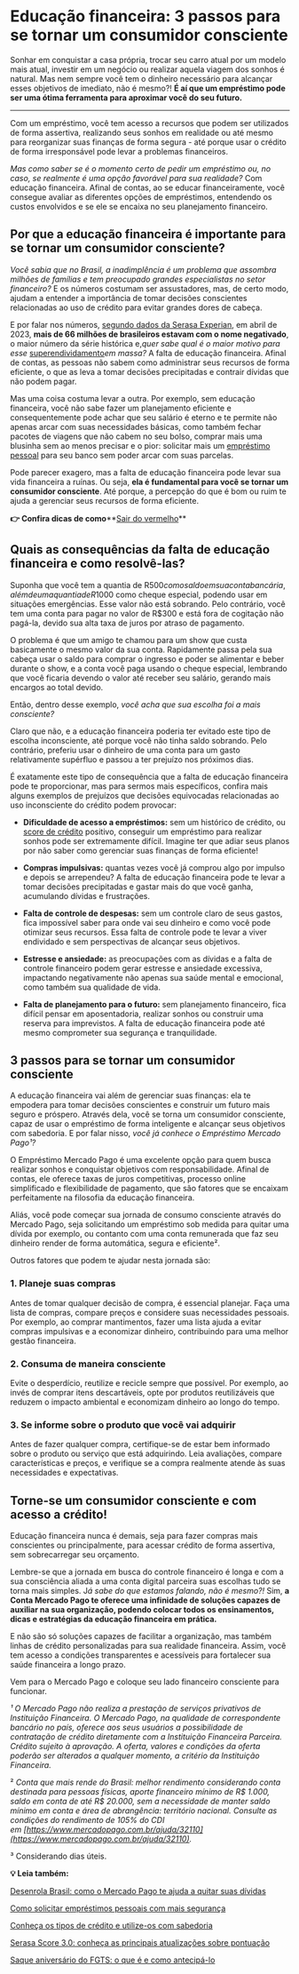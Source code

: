 # Educação financeira: 3 passos para se tornar um consumidor consciente

Sonhar em conquistar a casa própria, trocar seu carro atual por um modelo mais atual, investir em um negócio ou realizar aquela viagem dos sonhos é natural. Mas nem sempre você tem o dinheiro necessário para alcançar esses objetivos de imediato, não é mesmo?! **É aí que um empréstimo pode ser uma ótima ferramenta para aproximar você do seu futuro.**

****

Com um empréstimo, você tem acesso a recursos que podem ser utilizados de forma assertiva, realizando seus sonhos em realidade ou até mesmo para reorganizar suas finanças de forma segura - até porque usar o crédito de forma irresponsável pode levar a problemas financeiros.

*Mas como saber se é o momento certo de pedir um empréstimo ou, no caso, se realmente é uma opção favorável para sua realidade?* Com educação financeira. Afinal de contas, ao se educar financeiramente, você consegue avaliar as diferentes opções de empréstimos, entendendo os custos envolvidos e se ele se encaixa no seu planejamento financeiro.

## **Por que a educação financeira é importante para se tornar um consumidor consciente?**

*Você sabia que no Brasil, a inadimplência é um problema que assombra milhões de famílias e tem preocupado grandes especialistas no setor financeiro?* E os números costumam ser assustadores, mas, de certo modo, ajudam a entender a importância de tomar decisões conscientes relacionadas ao uso de crédito para evitar grandes dores de cabeça.

E por falar nos números, [segundo dados da Serasa Experian](https://www.serasa.com.br/limpa-nome-online/blog/mapa-da-inadimplencia-e-renogociacao-de-dividas-no-brasil/), em abril de 2023, **mais de 66 milhões de brasileiros estavam com o nome negativado**, o maior número da série histórica e,*quer sabe qual é o maior motivo para esse* [superendividamento](https://meubolso.mercadopago.com.br/o-que-e-superendividamento-e-suas-causas)*em massa?* A falta de educação financeira. Afinal de contas, as pessoas não sabem como administrar seus recursos de forma eficiente, o que as leva a tomar decisões precipitadas e contrair dívidas que não podem pagar.

Mas uma coisa costuma levar a outra. Por exemplo, sem educação financeira, você não sabe fazer um planejamento eficiente e consequentemente pode achar que seu salário é eterno e te permite não apenas arcar com suas necessidades básicas, como também fechar pacotes de viagens que não cabem no seu bolso, comprar mais uma blusinha sem ao menos precisar e o pior: solicitar mais um [empréstimo pessoal](https://meubolso.mercadopago.com.br/emprestimo-pessoal) para seu banco sem poder arcar com suas parcelas.

Pode parecer exagero, mas a falta de educação financeira pode levar sua vida financeira a ruínas. Ou seja, **ela é fundamental para você se tornar um consumidor consciente**. Até porque, a percepção do que é bom ou ruim te ajuda a gerenciar seus recursos de forma eficiente.

**👉 Confira dicas de como****[Sair do vermelho](https://meubolso.mercadopago.com.br/saia-do-vermelho)**

## **Quais as consequências da falta de educação financeira e como resolvê-las?**

Suponha que você tem a quantia de R$500 como saldo em sua conta bancária, além de uma quantia de R$1000 como cheque especial, podendo usar em situações emergências. Esse valor não está sobrando. Pelo contrário, você tem uma conta para pagar no valor de R$300 e está fora de cogitação não pagá-la, devido sua alta taxa de juros por atraso de pagamento.

O problema é que um amigo te chamou para um show que custa basicamente o mesmo valor da sua conta. Rapidamente passa pela sua cabeça usar o saldo para comprar o ingresso e poder se alimentar e beber durante o show, e a conta você paga usando o cheque especial, lembrando que você ficaria devendo o valor até receber seu salário, gerando mais encargos ao total devido.

Então, dentro desse exemplo, *você acha que sua escolha foi a mais consciente?*

Claro que não, e a educação financeira poderia ter evitado este tipo de escolha inconsciente, até porque você não tinha saldo sobrando. Pelo contrário, preferiu usar o dinheiro de uma conta para um gasto relativamente supérfluo e passou a ter prejuízo nos próximos dias.

É exatamente este tipo de consequência que a falta de educação financeira pode te proporcionar, mas para sermos mais específicos, confira mais alguns exemplos de prejuízos que decisões equivocadas relacionadas ao uso inconsciente do crédito podem provocar:

- **Dificuldade de acesso a empréstimos:** sem um histórico de crédito, ou [score de crédito](https://meubolso.mercadopago.com.br/o-que-e-score-de-credito) positivo, conseguir um empréstimo para realizar sonhos pode ser extremamente difícil. Imagine ter que adiar seus planos por não saber como gerenciar suas finanças de forma eficiente!

- **Compras impulsivas:** quantas vezes você já comprou algo por impulso e depois se arrependeu? A falta de educação financeira pode te levar a tomar decisões precipitadas e gastar mais do que você ganha, acumulando dívidas e frustrações.

- **Falta de controle de despesas:** sem um controle claro de seus gastos, fica impossível saber para onde vai seu dinheiro e como você pode otimizar seus recursos. Essa falta de controle pode te levar a viver endividado e sem perspectivas de alcançar seus objetivos.

- **Estresse e ansiedade:** as preocupações com as dívidas e a falta de controle financeiro podem gerar estresse e ansiedade excessiva, impactando negativamente não apenas sua saúde mental e emocional, como também sua qualidade de vida. 

- **Falta de planejamento para o futuro:** sem planejamento financeiro, fica difícil pensar em aposentadoria, realizar sonhos ou construir uma reserva para imprevistos. A falta de educação financeira pode até mesmo comprometer sua segurança e tranquilidade.

## 

## **3 passos para se tornar um consumidor consciente**

A educação financeira vai além de gerenciar suas finanças: ela te empodera para tomar decisões conscientes e construir um futuro mais seguro e próspero. Através dela, você se torna um consumidor consciente, capaz de usar o empréstimo de forma inteligente e alcançar seus objetivos com sabedoria. E por falar nisso, *você já conhece o Empréstimo Mercado Pago¹?*

O Empréstimo Mercado Pago é uma excelente opção para quem busca realizar sonhos e conquistar objetivos com responsabilidade. Afinal de contas, ele oferece taxas de juros competitivas, processo online simplificado e flexibilidade de pagamento, que são fatores que se encaixam perfeitamente na filosofia da educação financeira.

Aliás, você pode começar sua jornada de consumo consciente através do Mercado Pago, seja solicitando um empréstimo sob medida para quitar uma dívida por exemplo, ou contanto com uma conta remunerada que faz seu dinheiro render de forma automática, segura e eficiente².

Outros fatores que podem te ajudar nesta jornada são:

### **1. Planeje suas compras**

Antes de tomar qualquer decisão de compra, é essencial planejar. Faça uma lista de compras, compare preços e considere suas necessidades pessoais. Por exemplo, ao comprar mantimentos, fazer uma lista ajuda a evitar compras impulsivas e a economizar dinheiro, contribuindo para uma melhor gestão financeira.

### **2.** **Consuma de maneira consciente**

Evite o desperdício, reutilize e recicle sempre que possível. Por exemplo, ao invés de comprar itens descartáveis, opte por produtos reutilizáveis que reduzem o impacto ambiental e economizam dinheiro ao longo do tempo.

### **3.** **Se informe sobre o produto que você vai adquirir**

Antes de fazer qualquer compra, certifique-se de estar bem informado sobre o produto ou serviço que está adquirindo. Leia avaliações, compare características e preços, e verifique se a compra realmente atende às suas necessidades e expectativas.

## **Torne-se um consumidor consciente e com acesso a crédito!**

Educação financeira nunca é demais, seja para fazer compras mais conscientes ou principalmente, para acessar crédito de forma assertiva, sem sobrecarregar seu orçamento.

Lembre-se que a jornada em busca do controle financeiro é longa e com a sua consciência aliada a uma conta digital parceira suas escolhas tudo se torna mais simples. J*á sabe do que estamos falando, não é mesmo?!* Sim, **a Conta Mercado Pago te oferece uma infinidade de soluções capazes de auxiliar na sua organização, podendo colocar todos os ensinamentos, dicas e estratégias da educação financeira em prática.**

E não são só soluções capazes de facilitar a organização, mas também linhas de crédito personalizadas para sua realidade financeira. Assim, você tem acesso a condições transparentes e acessíveis para fortalecer sua saúde financeira a longo prazo.

Vem para o Mercado Pago e coloque seu lado financeiro consciente para funcionar.

*¹ O Mercado Pago não realiza a prestação de serviços privativos de Instituição Financeira. O Mercado Pago, na qualidade de correspondente bancário no país, oferece aos seus usuários a possibilidade de contratação de crédito diretamente com a Instituição Financeira Parceira. Crédito sujeito à aprovação. A oferta, valores e condições da oferta poderão ser alterados a qualquer momento, a critério da Instituição Financeira.*

² *Conta que mais rende do Brasil: melhor rendimento considerando conta destinada para pessoas físicas, aporte financeiro mínimo de R$ 1.000, saldo em conta de até R$ 20.000, sem a necessidade de manter saldo mínimo em conta e área de abrangência: território nacional. Consulte as condições do rendimento de 105% do CDI em [https://www.mercadopago.com.br/ajuda/32110](https://www.mercadopago.com.br/ajuda/32110).*

³ Considerando dias úteis.

**💡 Leia também:**

[Desenrola Brasil: como o Mercado Pago te ajuda a quitar suas dívidas](https://meubolso.mercadopago.com.br/desenrola-brasil-mercado-pago-como-quitar-dividas)

[Como solicitar empréstimos pessoais com mais segurança](https://meubolso.mercadopago.com.br/emprestimos-pessoais)

[Conheça os tipos de crédito e utilize-os com sabedoria](https://meubolso.mercadopago.com.br/tipos-de-credito)

[Serasa Score 3.0: conheça as principais atualizações sobre pontuação](https://meubolso.mercadopago.com.br/conheca-a-nova-pontuacao-de-credito-serasa-score-30)

[Saque aniversário do FGTS: o que é e como antecipá-lo](https://meubolso.mercadopago.com.br/saque-aniversario-do-fgts)